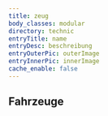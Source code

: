 ```yaml
---
title: zeug
body_classes: modular
directory: technic
entryTitle: name
entryDesc: beschreibung
entryOuterPic: outerImage
entryInnerPic: innerImage
cache_enable: false
---
```


## Fahrzeuge